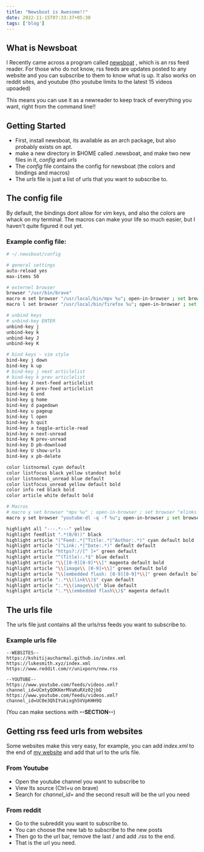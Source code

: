 ```yaml
---
title: "Newsboat is Awesome!!"
date: 2022-11-15T07:33:37+05:30
tags: ['blog']
---
```


## What is Newsboat
I Recently came across a program called [newsboat](https://wiki.archlinux.org/title/Newsboat)
, which is an rss feed reader.
For those who do not know, rss feeds are updates posted to any website and you can subscribe to them
to know what is up.
It also works on reddit sites, and youtube (tho youtube limits to the latest 15 videos upoaded)

This means you can use it as a newreader to keep track of everything you want,
right from the command line!!

## Getting Started
+ First, install newsboat, its available as an arch package, but also probably exists on apt.
+ make a new directory in $HOME called .newsboat, and make two new files in it, *config* and *urls*
+ The *config* file contains the config for newsboat (the colors and bindings and macros)
+ The *urls* file is just a list of urls that you want to subscribe to.

## The config file
By default, the bindings dont allow for vim keys, and also the colors are whack on my terminal.
The macros can make your life so much easier, but I haven't quite figured it out yet.

### Example config file:
```bash
# ~/.newsboat/config

# general settings
auto-reload yes
max-items 50

# externel browser
browser "/usr/bin/brave"
macro m set browser "/usr/local/bin/mpv %u"; open-in-browser ; set browser "/usr/local/bin/w3m %u"
macro l set browser "/usr/local/bin/firefox %u"; open-in-browser ; set browser "/usr/local/bin/w3m %u"

# unbind keys
# unbind-key ENTER
unbind-key j
unbind-key k
unbind-key J
unbind-key K

# bind keys - vim style
bind-key j down
bind-key k up
# bind-key j next articlelist
# bind-key k prev articlelist
bind-key J next-feed articlelist
bind-key K prev-feed articlelist
bind-key G end
bind-key g home
bind-key d pagedown
bind-key u pageup
bind-key l open
bind-key h quit
bind-key a toggle-article-read
bind-key n next-unread
bind-key N prev-unread
bind-key D pb-download
bind-key U show-urls
bind-key x pb-delete

color listnormal cyan default
color listfocus black yellow standout bold
color listnormal_unread blue default
color listfocus_unread yellow default bold
color info red black bold
color article white default bold

# Macros
# macro y set browser "mpv %u" ; open-in-browser ; set browser "elinks %u"
macro y set browser "youtube-dl -q -f %u"; open-in-browser ; set browser "elinks %u"

highlight all "---.*---" yellow
highlight feedlist ".*(0/0))" black
highlight article "(^Feed:.*|^Title:.*|^Author:.*)" cyan default bold
highlight article "(^Link:.*|^Date:.*)" default default
highlight article "https?://[^ ]+" green default
highlight article "^(Title):.*$" blue default
highlight article "\\[[0-9][0-9]*\\]" magenta default bold
highlight article "\\[image\\ [0-9]+\\]" green default bold
highlight article "\\[embedded flash: [0-9][0-9]*\\]" green default bold
highlight article ":.*\\(link\\)$" cyan default
highlight article ":.*\\(image\\)$" blue default
highlight article ":.*\\(embedded flash\\)$" magenta default
```
## The urls file
The urls file just contains all the urls/rss feeds you want
to subscribe to.

### Example urls file
```
--WEBSITES--
https://kshitijaucharmal.github.io/index.xml
https://lukesmith.xyz/index.xml
https://www.reddit.com/r/unixporn/new.rss

--YOUTUBE--
https://www.youtube.com/feeds/videos.xml?channel_id=UCmtyQOKKmrMVaKuRXz02jbQ
https://www.youtube.com/feeds/videos.xml?channel_id=UC0e3QhIYukixgh5VVpKHH9Q
```

(You can make sections with **--SECTION--**)

## Getting rss feed urls from websites

Some websites make this very easy, for example, you can
add *index.xml* to the end of [my website](https://kshitijaucharmal.github.io/index.xml)
and add that url to the urls file.

### From Youtube
+ Open the youtube channel you want to subscribe to
+ View Its source (Ctrl+u on brave)
+ Search for *channel_id=* and the second result will be the url you need

### From reddit
+ Go to the subreddit you want to subscribe to.
+ You can choose the new tab to subscribe to the new posts
+ Then go to the url bar, remove the last / and add *.rss* to the end.
+ That is the url you need.
